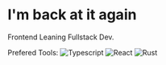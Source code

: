 # I'm back at it again

Frontend Leaning Fullstack Dev. 

Prefered Tools: 
![Typescript](https://img.shields.io/badge/Typescript-3178C6?logo=typescript&logoColor=white) 
![React](https://img.shields.io/badge/React-black?logo=React&logoColor=auto) 
![Rust](https://img.shields.io/badge/Rust-D34516?logo=rust&logoColor=white)

<!--
**Dreamy-Jy/Dreamy-Jy** is a ✨ _special_ ✨ repository because its `README.md` (this file) appears on your GitHub profile.

Here are some ideas to get you started:

- 🔭 I’m currently working on ...
- 🌱 I’m currently learning ...
- 👯 I’m looking to collaborate on ...
- 🤔 I’m looking for help with ...
- 💬 Ask me about ...
- 📫 How to reach me: ...
- 😄 Pronouns: ...
- ⚡ Fun fact: ...
-->
